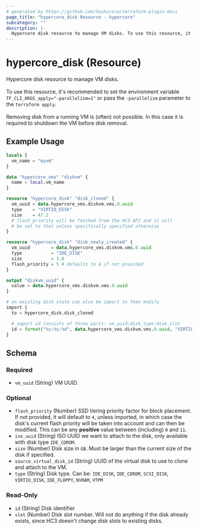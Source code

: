 ```yaml
---
# generated by https://github.com/hashicorp/terraform-plugin-docs
page_title: "hypercore_disk Resource - hypercore"
subcategory: ""
description: |-
  Hypercore disk resource to manage VM disks. To use this resource, it's recommended to set the environment variable TF_CLI_ARGS_apply="-parallelism=1" or pass the -parallelism parameter to the terraform apply. Removing disk from a running VM is (often) not possible. In this case it is required to shutdown the VM before disk removal.
---
```


# hypercore_disk (Resource)

Hypercore disk resource to manage VM disks. <br><br>To use this resource, it's recommended to set the environment variable `TF_CLI_ARGS_apply="-parallelism=1"` or pass the `-parallelism` parameter to the `terraform apply`.<br><br> Removing disk from a running VM is (often) not possible. In this case it is required to shutdown the VM before disk removal.

## Example Usage

```terraform
locals {
  vm_name = "myvm"
}

data "hypercore_vms" "diskvm" {
  name = local.vm_name
}

resource "hypercore_disk" "disk_cloned" {
  vm_uuid = data.hypercore_vms.diskvm.vms.0.uuid
  type    = "VIRTIO_DISK"
  size    = 47.2
  # flash_priority will be fetched from the HC3 API and it will
  # be set to that unless specifically specified otherwise
}

resource "hypercore_disk" "disk_newly_created" {
  vm_uuid        = data.hypercore_vms.diskvm.vms.0.uuid
  type           = "IDE_DISK"
  size           = 3.0
  flash_priority = 5 # defaults to 4 if not provided
}

output "diskvm_uuid" {
  value = data.hypercore_vms.diskvm.vms.0.uuid
}

# an existing disk state can also be import to then modify
import {
  to = hypercore_disk.disk_cloned

  # import id consists of three parts: vm_uuid:disk_type:disk_slot
  id = format("%s:%s:%d", data.hypercore_vms.diskvm.vms.0.uuid, "VIRTIO_DISK", 1)
}
```

<!-- schema generated by tfplugindocs -->
## Schema

### Required

- `vm_uuid` (String) VM UUID.

### Optional

- `flash_priority` (Number) SSD tiering priority factor for block placement. If not provided, it will default to `4`, unless imported, in which case the disk's current flash priority will be taken into account and can then be modified. This can be any **positive** value between (including) `0` and `11`.
- `iso_uuid` (String) ISO UUID we want to attach to the disk, only available with disk type `IDE_CDROM`.
- `size` (Number) Disk size in `GB`. Must be larger than the current size of the disk if specified.
- `source_virtual_disk_id` (String) UUID of the virtual disk to use to clone and attach to the VM.
- `type` (String) Disk type. Can be: `IDE_DISK`, `IDE_CDROM`, `SCSI_DISK`, `VIRTIO_DISK`, `IDE_FLOPPY`, `NVRAM`, `VTPM`

### Read-Only

- `id` (String) Disk identifier
- `slot` (Number) Disk slot number. Will not do anything if the disk already exists, since HC3 doesn't change disk slots to existing disks.
